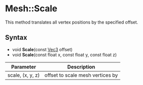 # Mesh::Scale

This method translates all vertex positions by the specified offset.

## Syntax 

- void **Scale**(const [Vec3](Vec3.md) offset)
- void **Scale**(const float x, const float y, const float z)

| Parameter | Description |
|---|---|
| scale, (x, y, z) | offset to scale mesh vertices by |
